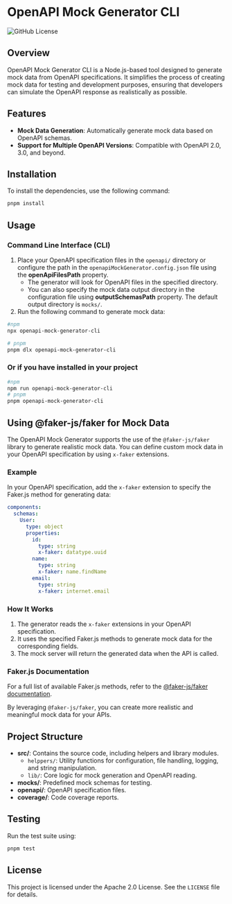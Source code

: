 # OpenAPI Mock Generator CLI
![GitHub License](https://img.shields.io/github/license/migudevelop/openapi-mock-generator-cli)

## Overview
OpenAPI Mock Generator CLI is a Node.js-based tool designed to generate mock data from OpenAPI specifications. It simplifies the process of creating mock data for testing and development purposes, ensuring that developers can simulate the OpenAPI response as realistically as possible.

## Features
- **Mock Data Generation**: Automatically generate mock data based on OpenAPI schemas.
- **Support for Multiple OpenAPI Versions**: Compatible with OpenAPI 2.0, 3.0, and beyond.

## Installation
To install the dependencies, use the following command:

```bash
pnpm install
```

## Usage

### Command Line Interface (CLI)
1. Place your OpenAPI specification files in the `openapi/` directory or configure the path in the `openapiMockGenerator.config.json` file using the **openApiFilesPath** property. 
   - The generator will look for OpenAPI files in the specified directory.
   - You can also specify the mock data output directory in the configuration file using **outputSchemasPath** property. The default output directory is `mocks/`.
2. Run the following command to generate mock data:

```bash
#npm
npx openapi-mock-generator-cli

# pnpm
pnpm dlx openapi-mock-generator-cli 
```

### Or if you have installed in your project
```bash
#npm
npm run openapi-mock-generator-cli
# pnpm
pnpm openapi-mock-generator-cli
```


## Using @faker-js/faker for Mock Data

The OpenAPI Mock Generator supports the use of the `@faker-js/faker` library to generate realistic mock data. You can define custom mock data in your OpenAPI specification by using `x-faker` extensions.

### Example

In your OpenAPI specification, add the `x-faker` extension to specify the Faker.js method for generating data:

```yaml
components:
  schemas:
    User:
      type: object
      properties:
        id:
          type: string
          x-faker: datatype.uuid
        name:
          type: string
          x-faker: name.findName
        email:
          type: string
          x-faker: internet.email
```

### How It Works

1. The generator reads the `x-faker` extensions in your OpenAPI specification.
2. It uses the specified Faker.js methods to generate mock data for the corresponding fields.
3. The mock server will return the generated data when the API is called.

### Faker.js Documentation

For a full list of available Faker.js methods, refer to the [@faker-js/faker documentation](https://fakerjs.dev/).

By leveraging `@faker-js/faker`, you can create more realistic and meaningful mock data for your APIs.

## Project Structure
- **src/**: Contains the source code, including helpers and library modules.
  - `helppers/`: Utility functions for configuration, file handling, logging, and string manipulation.
  - `lib/`: Core logic for mock generation and OpenAPI reading.
- **mocks/**: Predefined mock schemas for testing.
- **openapi/**: OpenAPI specification files.
- **coverage/**: Code coverage reports.

## Testing
Run the test suite using:

```bash
pnpm test
```

## License
This project is licensed under the Apache 2.0 License. See the `LICENSE` file for details.

